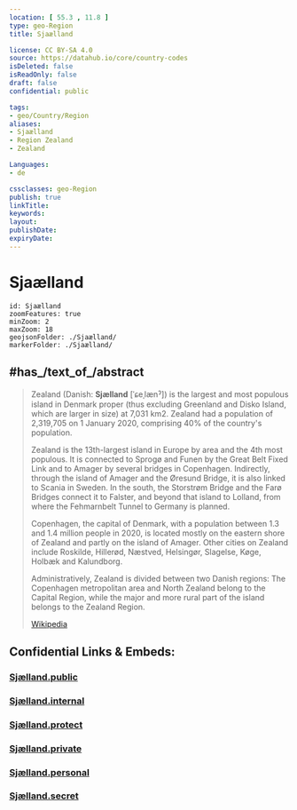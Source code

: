 ```yaml
---
location: [ 55.3 , 11.8 ] 
type: geo-Region
title: Sjaælland

license: CC BY-SA 4.0
source: https://datahub.io/core/country-codes
isDeleted: false
isReadOnly: false
draft: false
confidential: public

tags:
- geo/Country/Region
aliases:
- Sjaælland
- Region Zealand
- Zealand

Languages:
- de

cssclasses: geo-Region
publish: true
linkTitle: 
keywords: 
layout: 
publishDate: 
expiryDate: 
---
```


# Sjaælland

```leaflet
id: Sjaælland
zoomFeatures: true 
minZoom: 2 
maxZoom: 18
geojsonFolder: ./Sjaælland/
markerFolder: ./Sjaælland/
```

## #has_/text_of_/abstract 


> Zealand (Danish: **Sjælland** [ˈɕeˌlænˀ]) is the largest 
> and most populous island in Denmark proper 
> (thus excluding Greenland and Disko Island, which are larger in size) at 7,031 km2. 
> Zealand had a population of 2,319,705 on 1 January 2020, 
> comprising 40% of the country's population.
>
> Zealand is the 13th-largest island in Europe by area and the 4th most populous. It is connected to Sprogø and Funen by the Great Belt Fixed Link and to Amager by several bridges in Copenhagen. Indirectly, through the island of Amager and the Øresund Bridge, it is also linked to Scania in Sweden. In the south, the Storstrøm Bridge and the Farø Bridges connect it to Falster, and beyond that island to Lolland, from where the Fehmarnbelt Tunnel to Germany is planned.
>
> Copenhagen, the capital of Denmark, with a population between 1.3 and 1.4 million people in 2020, is located mostly on the eastern shore of Zealand and partly on the island of Amager. Other cities on Zealand include Roskilde, Hillerød, Næstved, Helsingør, Slagelse, Køge, Holbæk and Kalundborg.
>
> Administratively, Zealand is divided between two Danish regions: The Copenhagen metropolitan area and North Zealand belong to the Capital Region, while the major and more rural part of the island belongs to the Zealand Region.
>
> [Wikipedia](https://en.wikipedia.org/wiki/Zealand)


## Confidential Links & Embeds: 

### [Sjælland.public](/_public/\Earth\Continent\Europe\Europe~North\Denmark\Regions~DenmarkSjælland.public.md) 

### [Sjælland.internal](/_internal/\Earth\Continent\Europe\Europe~North\Denmark\Regions~DenmarkSjælland.internal.md) 

### [Sjælland.protect](/_protect/\Earth\Continent\Europe\Europe~North\Denmark\Regions~DenmarkSjælland.protect.md) 

### [Sjælland.private](/_private/\Earth\Continent\Europe\Europe~North\Denmark\Regions~DenmarkSjælland.private.md) 

### [Sjælland.personal](/_personal/\Earth\Continent\Europe\Europe~North\Denmark\Regions~DenmarkSjælland.personal.md) 

### [Sjælland.secret](/_secret/\Earth\Continent\Europe\Europe~North\Denmark\Regions~DenmarkSjælland.secret.md)

